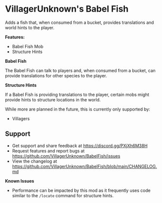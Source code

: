 # VillagerUnknown's Babel Fish

Adds a fish that, when consumed from a bucket, provides translations and world hints to the player.

**Features:**

* Babel Fish Mob
* Structure Hints

**Babel Fish**

The Babel Fish can talk to players and, when consumed from a bucket, can provide translations for other species to the player.

**Structure Hints**

If a Babel Fish is providing translations to the player, certain mobs might provide hints to structure locations in the world.

While more are planned in the future, this is currently only supported by:
* Villagers

## Support

* Get support and share feedback at https://discord.gg/PXjXh6M38H
* Request features and report bugs at https://github.com/VillagerUnknown/BabelFish/issues
* View the changelog at https://github.com/VillagerUnknown/BabelFish/blob/main/CHANGELOG.md

**Known Issues**

* Performance can be impacted by this mod as it frequently uses code similar to the `/locate` command for structure hints.
